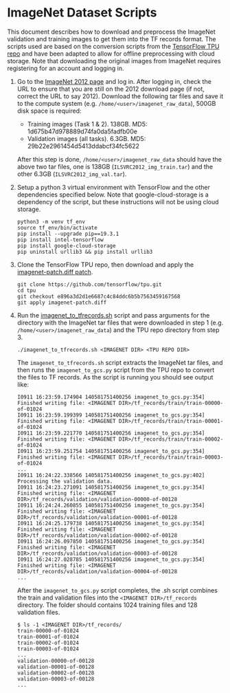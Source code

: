 # ImageNet Dataset Scripts

This document describes how to download and preprocess the ImageNet validation
and training images to get them into the TF records format. The scripts used
are based on the conversion scripts from the
[TensorFlow TPU repo](https://github.com/tensorflow/tpu) and have been adapted
to allow for offline preprocessing with cloud storage. Note that downloading
the original images from ImageNet requires registering for an account and
logging in.

1. Go to the [ImageNet 2012 page](http://www.image-net.org/challenges/LSVRC/2012/downloads)
   and log in. After logging in, check the URL to ensure that you are still on
   the 2012 download page (if not, correct the URL to say 2012).
   Download the following tar files and save it to the compute system
   (e.g. `/home/<user>/imagenet_raw_data`), 500GB disk space is required:

   * Training images (Task 1 & 2). 138GB. MD5: 1d675b47d978889d74fa0da5fadfb00e
   * Validation images (all tasks). 6.3GB. MD5: 29b22e2961454d5413ddabcf34fc5622

   After this step is done, `/home/<user>/imagenet_raw_data` should have the above two
   tar files, one is 138GB (`ILSVRC2012_img_train.tar`) and the other 6.3GB
   (`ILSVRC2012_img_val.tar`).

2. Setup a python 3 virtual environment with TensorFlow and the other
   dependencies specified below. Note that google-cloud-storage is a dependency
   of the script, but these instructions will not be using cloud storage.
   ```
   python3 -m venv tf_env
   source tf_env/bin/activate
   pip install --upgrade pip==19.3.1
   pip install intel-tensorflow
   pip install google-cloud-storage
   pip uninstall urllib3 && pip install urllib3
   ```

3. Clone the TensorFlow TPU repo, then download and apply the
   [imagenet-patch.diff patch](imagenet-patch.diff).
   ```
   git clone https://github.com/tensorflow/tpu.git
   cd tpu
   git checkout e896a3d2d1e6687c4c84ddc6b5b7563459167568
   git apply imagenet-patch.diff
   ```

4. Run the [imagenet_to_tfrecords.sh](imagenet_to_tfrecords.sh) script and pass
   arguments for the directory with the ImageNet tar files that were downloaded
   in step 1 (e.g. `/home/<user>/imagenet_raw_data`) and the TPU repo directory from
   step 3.
   ```
   ./imagenet_to_tfrecords.sh <IMAGENET DIR> <TPU REPO DIR>
   ```
   The `imagenet_to_tfrecords.sh` script extracts the ImageNet tar files, and
   then runs the `imagenet_to_gcs.py` script from the TPU repo to convert the
   files to TF records. As the script is running you should see output like:
   ```
   I0911 16:23:59.174904 140581751400256 imagenet_to_gcs.py:354] Finished writing file: <IMAGENET DIR>/tf_records/train/train-00000-of-01024
   I0911 16:23:59.199399 140581751400256 imagenet_to_gcs.py:354] Finished writing file: <IMAGENET DIR>/tf_records/train/train-00001-of-01024
   I0911 16:23:59.221770 140581751400256 imagenet_to_gcs.py:354] Finished writing file: <IMAGENET DIR>/tf_records/train/train-00002-of-01024
   I0911 16:23:59.251754 140581751400256 imagenet_to_gcs.py:354] Finished writing file: <IMAGENET DIR>/tf_records/train/train-00003-of-01024
   ...
   I0911 16:24:22.338566 140581751400256 imagenet_to_gcs.py:402] Processing the validation data.
   I0911 16:24:23.271091 140581751400256 imagenet_to_gcs.py:354] Finished writing file: <IMAGENET DIR>/tf_records/validation/validation-00000-of-00128
   I0911 16:24:24.260855 140581751400256 imagenet_to_gcs.py:354] Finished writing file: <IMAGENET DIR>/tf_records/validation/validation-00001-of-00128
   I0911 16:24:25.179738 140581751400256 imagenet_to_gcs.py:354] Finished writing file: <IMAGENET DIR>/tf_records/validation/validation-00002-of-00128
   I0911 16:24:26.097850 140581751400256 imagenet_to_gcs.py:354] Finished writing file: <IMAGENET DIR>/tf_records/validation/validation-00003-of-00128
   I0911 16:24:27.028785 140581751400256 imagenet_to_gcs.py:354] Finished writing file: <IMAGENET DIR>/tf_records/validation/validation-00004-of-00128
   ...
   ```
   After the `imagenet_to_gcs.py` script completes, the .sh script combines
   the train and validation files into the `<IMAGENET DIR>/tf_records`
   directory. The folder should contains 1024 training files and 128 validation
   files.
   ```
   $ ls -1 <IMAGENET DIR>/tf_records/
   train-00000-of-01024
   train-00001-of-01024
   train-00002-of-01024
   train-00003-of-01024
   ...
   validation-00000-of-00128
   validation-00001-of-00128
   validation-00002-of-00128
   validation-00003-of-00128
   ...
   ```
